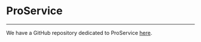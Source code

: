 # ProService
---

We have a GitHub repository dedicated to ProService [here](https://github.com/CommandPost/ProService).